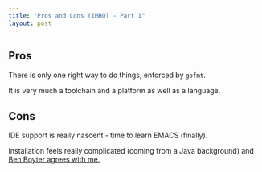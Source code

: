 ```yaml
---
title: "Pros and Cons (IMHO) - Part 1"
layout: post
---
```

## Pros
There is only one right way to do things, enforced by `gofmt`.

It is very much a toolchain and a platform as well as a language.  

## Cons
IDE support is really nascent - time to learn EMACS (finally).

Installation feels really complicated (coming from a Java background) and [Ben Boyter agrees with me.](https://boyter.org/posts/how-to-start-go-project-2018/)

